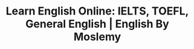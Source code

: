 ---
title: "Learn English Online: IELTS, TOEFL, General English | English By Moslemy"
brand: "English By Moslemy"
slogan: "Your Path to English Proficiency & Real-World Success"
draft: false
services:
  - name: "IELTS Exam Preparation"
    icon: "school"
    description: "Master IELTS with proven strategies and personalized guidance to achieve your desired band score. Unlock your global academic potential."
    url: "/en/ielts/"
  - name: "TOEFL iBT Test Prep"
    icon: "language"
    description: "Prepare for the TOEFL with comprehensive lessons and real-time practice to excel in international academic and professional settings. Your bridge to international communication."
    url: "/en/toefl/"
  - name: "General English Mastery"
    icon: "book"
    description: "Build a strong foundation in English grammar, vocabulary, and communication skills for everyday life and professional success. Comprehensive language mastery."
    url: "/en/general-english/"
  - name: "Free English Learning Hub"
    icon: "library_books"
    description: "Access a wealth of free English learning resources, practice materials, and expert tips to accelerate your progress. Unlimited resources, zero cost."
    url: "/en/hub/"
  - name: "Ask Our English Experts"
    icon: "help_outline"
    description: "Have questions? Our friendly team is here to guide you on your English learning journey. Contact us today!"
    url: "/en/contact/"
  - name: "English Learning Blog"
    icon: "article"
    description: "Explore our blog for insightful articles, study tips, and the latest news on English learning and exam preparation."
    url: "/en/blog/"
---